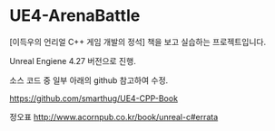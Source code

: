 # UE4-ArenaBattle

[이득우의 언리얼 C++ 게임 개발의 정석] 책을 보고 실습하는 프로젝트입니다.

Unreal Engiene 4.27 버전으로 진행.

소스 코드 중 일부 아래의 github 참고하여 수정.

https://github.com/smarthug/UE4-CPP-Book

정오표 http://www.acornpub.co.kr/book/unreal-c#errata

